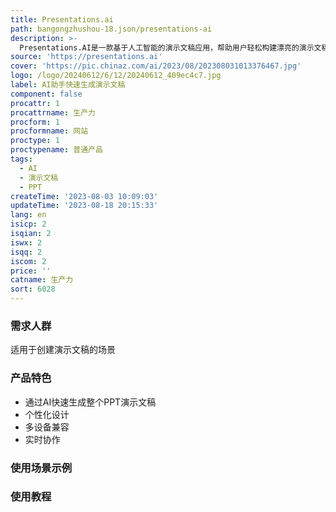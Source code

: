 ```yaml
---
title: Presentations.ai
path: bangongzhushou-18.json/presentations-ai
description: >-
  Presentations.AI是一款基于人工智能的演示文稿应用，帮助用户轻松构建漂亮的演示文稿。通过输入提示，使用AI在几秒钟内从零开始生成整个PPT演示文稿。试试免费创建一个吧！
source: 'https://presentations.ai'
cover: 'https://pic.chinaz.com/ai/2023/08/202308031013376467.jpg'
logo: /logo/20240612/6/12/20240612_409ec4c7.jpg
label: AI助手快速生成演示文稿
component: false
procattr: 1
procattrname: 生产力
procform: 1
procformname: 网站
proctype: 1
proctypename: 普通产品
tags:
  - AI
  - 演示文稿
  - PPT
createTime: '2023-08-03 10:09:03'
updateTime: '2023-08-18 20:15:33'
lang: en
isicp: 2
isqian: 2
iswx: 2
isqq: 2
iscom: 2
price: ''
catname: 生产力
sort: 6028
---
```




### 需求人群
适用于创建演示文稿的场景

### 产品特色
- 通过AI快速生成整个PPT演示文稿
- 个性化设计
- 多设备兼容
- 实时协作

### 使用场景示例


### 使用教程


  
